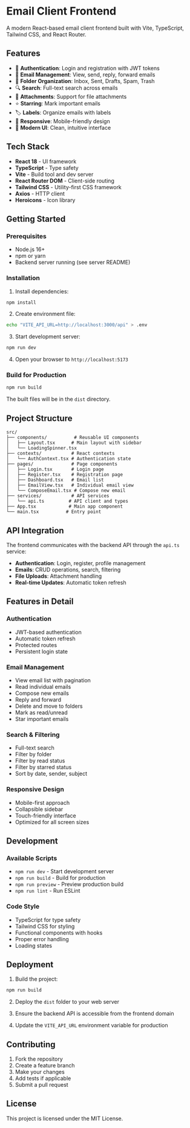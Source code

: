 # Email Client Frontend

A modern React-based email client frontend built with Vite, TypeScript, Tailwind CSS, and React Router.

## Features

- 🔐 **Authentication**: Login and registration with JWT tokens
- 📧 **Email Management**: View, send, reply, forward emails
- 📁 **Folder Organization**: Inbox, Sent, Drafts, Spam, Trash
- 🔍 **Search**: Full-text search across emails
- 📎 **Attachments**: Support for file attachments
- ⭐ **Starring**: Mark important emails
- 🏷️ **Labels**: Organize emails with labels
- 📱 **Responsive**: Mobile-friendly design
- 🎨 **Modern UI**: Clean, intuitive interface

## Tech Stack

- **React 18** - UI framework
- **TypeScript** - Type safety
- **Vite** - Build tool and dev server
- **React Router DOM** - Client-side routing
- **Tailwind CSS** - Utility-first CSS framework
- **Axios** - HTTP client
- **Heroicons** - Icon library

## Getting Started

### Prerequisites

- Node.js 16+ 
- npm or yarn
- Backend server running (see server README)

### Installation

1. Install dependencies:
```bash
npm install
```

2. Create environment file:
```bash
echo "VITE_API_URL=http://localhost:3000/api" > .env
```

3. Start development server:
```bash
npm run dev
```

4. Open your browser to `http://localhost:5173`

### Build for Production

```bash
npm run build
```

The built files will be in the `dist` directory.

## Project Structure

```
src/
├── components/          # Reusable UI components
│   ├── Layout.tsx      # Main layout with sidebar
│   └── LoadingSpinner.tsx
├── contexts/           # React contexts
│   └── AuthContext.tsx # Authentication state
├── pages/              # Page components
│   ├── Login.tsx       # Login page
│   ├── Register.tsx    # Registration page
│   ├── Dashboard.tsx   # Email list
│   ├── EmailView.tsx   # Individual email view
│   └── ComposeEmail.tsx # Compose new email
├── services/           # API services
│   └── api.ts         # API client and types
├── App.tsx            # Main app component
└── main.tsx          # Entry point
```

## API Integration

The frontend communicates with the backend API through the `api.ts` service:

- **Authentication**: Login, register, profile management
- **Emails**: CRUD operations, search, filtering
- **File Uploads**: Attachment handling
- **Real-time Updates**: Automatic token refresh

## Features in Detail

### Authentication
- JWT-based authentication
- Automatic token refresh
- Protected routes
- Persistent login state

### Email Management
- View email list with pagination
- Read individual emails
- Compose new emails
- Reply and forward
- Delete and move to folders
- Mark as read/unread
- Star important emails

### Search & Filtering
- Full-text search
- Filter by folder
- Filter by read status
- Filter by starred status
- Sort by date, sender, subject

### Responsive Design
- Mobile-first approach
- Collapsible sidebar
- Touch-friendly interface
- Optimized for all screen sizes

## Development

### Available Scripts

- `npm run dev` - Start development server
- `npm run build` - Build for production
- `npm run preview` - Preview production build
- `npm run lint` - Run ESLint

### Code Style

- TypeScript for type safety
- Tailwind CSS for styling
- Functional components with hooks
- Proper error handling
- Loading states

## Deployment

1. Build the project:
```bash
npm run build
```

2. Deploy the `dist` folder to your web server

3. Ensure the backend API is accessible from the frontend domain

4. Update the `VITE_API_URL` environment variable for production

## Contributing

1. Fork the repository
2. Create a feature branch
3. Make your changes
4. Add tests if applicable
5. Submit a pull request

## License

This project is licensed under the MIT License.
